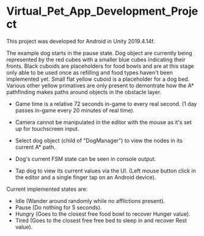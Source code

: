# Virtual_Pet_App_Development_Project

This project was developed for Android in Unity 2019.4.14f.

The example dog starts in the pause state.
Dog object are currently being represented by the red cubes with a smaller blue cubes indicating their fronts.
Black cuboids are placeholders for food bowls and are at this stage only able to be used once as refilling and food types haven't been implemented yet.
Small flat yellow cuboid is a placeholder for a dog bed.
Various other yellow primatives are only present to demontrate how the A* pathfinding makes paths around objects in the obstacle layer.

- Game time is a relative 72 seconds in-game to every real second. (1 day passes in-game every 20 minutes of real time).
- Camera cannot be manipulated in the editor with the mouse as it's set up for touchscreen input.

- Select dog object (child of "DogManager") to view the nodes in its current A* path.
- Dog's current FSM state can be seen in console output. 
- Tap dog to view its current values via the UI. (Left mouse button click in the editor and a single finger tap on an Android device).

Current implemented states are:
- Idle (Wander around randomly while no afflictions present).
- Pause (Do nothing for 5 seconds).
- Hungry (Goes to the closest free food bowl to recover Hunger value).
- Tired (Goes to the closest free free bed to sleep in and recover Rest value).